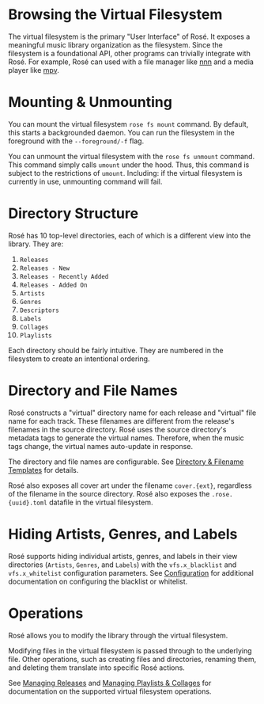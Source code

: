 # Browsing the Virtual Filesystem

The virtual filesystem is the primary "User Interface" of Rosé. It exposes a meaningful music
library organization as the filesystem. Since the filesystem is a foundational API, other programs
can trivially integrate with Rosé. For example, Rosé can used with a file manager like
[nnn](https://github.com/jarun/nnn) and a media player like [mpv](https://mpv.io/).

# Mounting & Unmounting

You can mount the virtual filesystem `rose fs mount` command. By default, this starts a backgrounded
daemon. You can run the filesystem in the foreground with the `--foreground/-f` flag.

You can unmount the virtual filesystem with the `rose fs unmount` command. This command simply calls
`umount` under the hood. Thus, this command is subject to the restrictions of `umount`. Including:
if the virtual filesystem is currently in use, unmounting command will fail.

# Directory Structure

Rosé has 10 top-level directories, each of which is a different view into the library. They are:

1. `Releases`
2. `Releases - New`
3. `Releases - Recently Added`
4. `Releases - Added On`
5. `Artists`
6. `Genres`
7. `Descriptors`
8. `Labels`
9. `Collages`
10. `Playlists`

Each directory should be fairly intuitive. They are numbered in the filesystem to create an
intentional ordering.

# Directory and File Names

Rosé constructs a "virtual" directory name for each release and "virtual" file name for each track.
These filenames are different from the release's filenames in the source directory. Rosé uses the
source directory's metadata tags to generate the virtual names. Therefore, when the music tags
change, the virtual names auto-update in response.

The directory and file names are configurable. See [Directory & Filename Templates](./TEMPLATES.md)
for details.

Rosé also exposes all cover art under the filename `cover.{ext}`, regardless of the filename in the
source directory. Rosé also exposes the `.rose.{uuid}.toml` datafile in the virtual filesystem.

# Hiding Artists, Genres, and Labels

Rosé supports hiding individual artists, genres, and labels in their view directories (`Artists`,
`Genres`, and `Labels`) with the `vfs.x_blacklist` and `vfs.x_whitelist` configuration parameters.
See [Configuration](./CONFIGURATION.md) for additional documentation on configuring the blacklist or
whitelist.

# Operations

Rosé allows you to modify the library through the virtual filesystem.

Modifying files in the virtual filesystem is passed through to the underlying file. Other
operations, such as creating files and directories, renaming them, and deleting them translate into
specific Rosé actions.

See [Managing Releases](./RELEASES.md) and [Managing Playlists & Collages](./PLAYLISTS_COLLAGES.md)
for documentation on the supported virtual filesystem operations.
